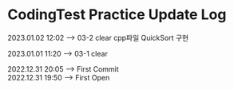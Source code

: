 # CodingTest Practice Update Log

2023.01.02  12:02   --> 03-2 clear
    cpp파일 QuickSort 구현

2023.01.01  11:20   --> 03-1 clear  
  
2022.12.31  20:05   --> First Commit  
2022.12.31  19:50   --> First Open